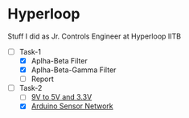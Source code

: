 # Hyperloop
 Stuff I did as Jr. Controls Engineer at Hyperloop IITB

<!--Task List-->
* [ ] Task-1
    * [x] Aplha-Beta Filter
    * [x] Aplha-Beta-Gamma Filter
    * [ ] Report
* [ ] Task-2
    * [ ] [9V to 5V and 3.3V](https://electronics.stackexchange.com/questions/222045/how-to-convert-9v-to-3-3v-and-5v/222048)
    * [x] [Arduino Sensor Network](https://www.tinkercad.com/things/4BQjz75kXAa)
